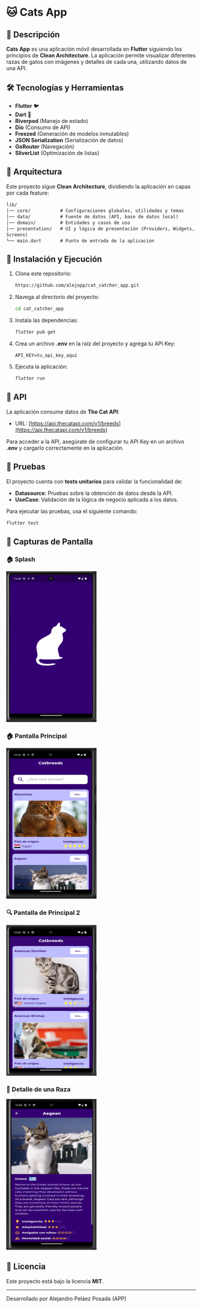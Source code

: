 # 🐱 Cats App

## 📌 Descripción

**Cats App** es una aplicación móvil desarrollada en **Flutter** siguiendo los principios de **Clean Architecture**. La aplicación permite visualizar diferentes razas de gatos con imágenes y detalles de cada una, utilizando datos de una API.

## 🛠️ Tecnologías y Herramientas

- **Flutter** 🐦
- **Dart** 🎯
- **Riverpod** (Manejo de estado)
- **Dio** (Consumo de API)
- **Freezed** (Generación de modelos inmutables)
- **JSON Serialization** (Serialización de datos)
- **GoRouter** (Navegación)
- **SliverList** (Optimización de listas)

## 📂 Arquitectura

Este proyecto sigue **Clean Architecture**, dividiendo la aplicación en capas por cada feature:

```
lib/
│── core/           # Configuraciones globales, utilidades y temas
│── data/           # Fuente de datos (API, base de datos local)
│── domain/         # Entidades y casos de uso
│── presentation/   # UI y lógica de presentación (Providers, Widgets, Screens)
└── main.dart       # Punto de entrada de la aplicación
```

## 🚀 Instalación y Ejecución

1. Clona este repositorio:
   ```sh
   https://github.com/alejopp/cat_catcher_app.git
   ```
2. Navega al directorio del proyecto:
   ```sh
   cd cat_catcher_app
   ```
3. Instala las dependencias:
   ```sh
   flutter pub get
   ```
4. Crea un archivo **.env** en la raíz del proyecto y agrega tu API Key:
   ```env
   API_KEY=tu_api_key_aqui
   ```
5. Ejecuta la aplicación:
   ```sh
   flutter run
   ```

## 📡 API

La aplicación consume datos de **The Cat API**:

- URL: [https://api.thecatapi.com/v1/breeds](https://api.thecatapi.com/v1/breeds)

Para acceder a la API, asegúrate de configurar tu API Key en un archivo **.env** y cargarlo correctamente en la aplicación.

## 🧪 Pruebas

El proyecto cuenta con **tests unitarios** para validar la funcionalidad de:

- **Datasource**: Pruebas sobre la obtención de datos desde la API.
- **UseCase**: Validación de la lógica de negocio aplicada a los datos.

Para ejecutar las pruebas, usa el siguiente comando:
```sh
flutter test
```

## 📸 Capturas de Pantalla

### 🏠 Splash
<img src="assets/screenshots/android/splash_screen.png" alt="Splash" width="240" height="400"/>

### 🏠 Pantalla Principal
<img src="assets/screenshots/android//landing_screen1.png" alt="Pantalla Principal 1" width="240" height="400" /> 

### 🔍 Pantalla de Principal 2
<img src="assets/screenshots/android//landing_screen2.png" alt="Pantalla Principal 2" width="240" height="400"/>

### 📄 Detalle de una Raza
<img src="assets/screenshots/android/cat_detail_screen.png" alt="Cat Detail screen" width="240" height="400"/>

## 📄 Licencia

Este proyecto está bajo la licencia **MIT**.

---

Desarrollado por Alejandro Peláez Posada (APP)

